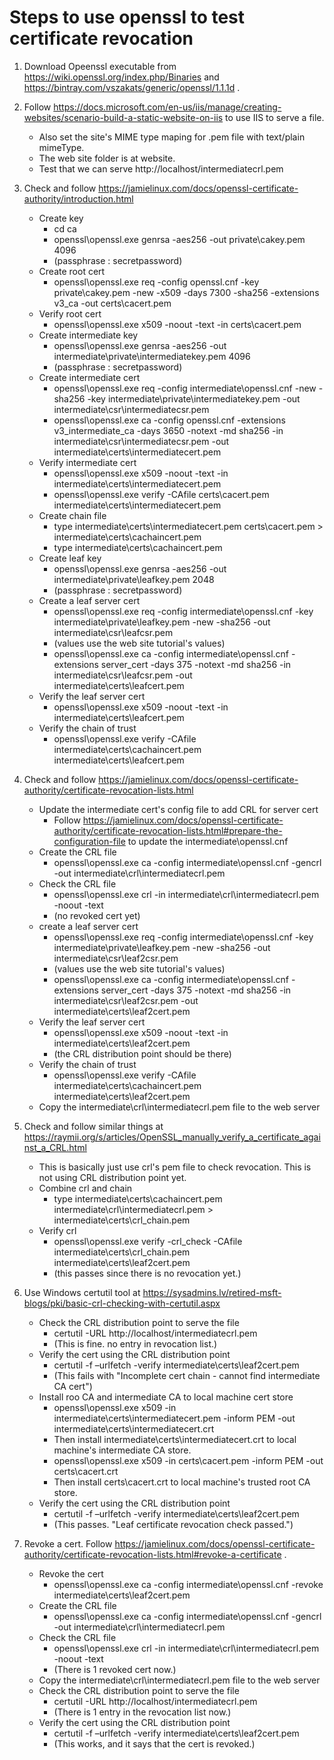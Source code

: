 # Steps to use openssl to test certificate revocation

1. Download Opeenssl executable from https://wiki.openssl.org/index.php/Binaries and https://bintray.com/vszakats/generic/openssl/1.1.1d .

2. Follow https://docs.microsoft.com/en-us/iis/manage/creating-websites/scenario-build-a-static-website-on-iis to use IIS to serve a file.
   - Also set the site's MIME type maping for .pem file with text/plain mimeType.
   - The web site folder is at website.
   - Test that we can serve http://localhost/intermediatecrl.pem

3. Check and follow https://jamielinux.com/docs/openssl-certificate-authority/introduction.html
   - Create key
      - cd ca
      - openssl\openssl.exe genrsa -aes256 -out private\cakey.pem 4096
      - (passphrase : secretpassword)
   - Create root cert
      - openssl\openssl.exe req -config openssl.cnf -key private\cakey.pem -new -x509 -days 7300 -sha256 -extensions v3_ca -out certs\cacert.pem
   - Verify root cert
      - openssl\openssl.exe x509 -noout -text -in certs\cacert.pem
   - Create intermediate key
      - openssl\openssl.exe genrsa -aes256 -out intermediate\private\intermediatekey.pem 4096
      - (passphrase : secretpassword)
   - Create intermediate cert
      - openssl\openssl.exe req -config intermediate\openssl.cnf -new -sha256 -key intermediate\private\intermediatekey.pem -out intermediate\csr\intermediatecsr.pem
      - openssl\openssl.exe ca -config openssl.cnf -extensions v3_intermediate_ca -days 3650 -notext -md sha256 -in intermediate\csr\intermediatecsr.pem -out intermediate\certs\intermediatecert.pem
   - Verify intermediate cert
      - openssl\openssl.exe x509 -noout -text -in intermediate\certs\intermediatecert.pem
      - openssl\openssl.exe verify -CAfile certs\cacert.pem intermediate\certs\intermediatecert.pem
   - Create chain file
      - type intermediate\certs\intermediatecert.pem certs\cacert.pem > intermediate\certs\cachaincert.pem
      - type intermediate\certs\cachaincert.pem
   - Create leaf key
      - openssl\openssl.exe genrsa -aes256 -out intermediate\private\leafkey.pem 2048
      - (passphrase : secretpassword)
   - Create a leaf server cert 
      - openssl\openssl.exe req -config intermediate\openssl.cnf -key intermediate\private\leafkey.pem -new -sha256 -out intermediate\csr\leafcsr.pem
      - (values use the web site tutorial's values)
      - openssl\openssl.exe ca -config intermediate\openssl.cnf -extensions server_cert -days 375 -notext -md sha256 -in intermediate\csr\leafcsr.pem -out intermediate\certs\leafcert.pem
   - Verify the leaf server cert
      - openssl\openssl.exe x509 -noout -text -in intermediate\certs\leafcert.pem
   - Verify the chain of trust
      - openssl\openssl.exe verify -CAfile intermediate\certs\cachaincert.pem intermediate\certs\leafcert.pem

4. Check and follow https://jamielinux.com/docs/openssl-certificate-authority/certificate-revocation-lists.html
   - Update the intermediate cert's config file to add CRL for server cert
      - Follow https://jamielinux.com/docs/openssl-certificate-authority/certificate-revocation-lists.html#prepare-the-configuration-file to update the intermediate\openssl.cnf   
   - Create the CRL file
      - openssl\openssl.exe ca -config intermediate\openssl.cnf -gencrl -out intermediate\crl\intermediatecrl.pem
   - Check the CRL file
      - openssl\openssl.exe crl -in intermediate\crl\intermediatecrl.pem -noout -text
      - (no revoked cert yet)
   - create a leaf server cert 
      - openssl\openssl.exe req -config intermediate\openssl.cnf -key intermediate\private\leafkey.pem -new -sha256 -out intermediate\csr\leaf2csr.pem
      - (values use the web site tutorial's values)
      - openssl\openssl.exe ca -config intermediate\openssl.cnf -extensions server_cert -days 375 -notext -md sha256 -in intermediate\csr\leaf2csr.pem -out intermediate\certs\leaf2cert.pem
   - Verify the leaf server cert
      - openssl\openssl.exe x509 -noout -text -in intermediate\certs\leaf2cert.pem
      - (the CRL distribution point should be there)
   - Verify the chain of trust
      - openssl\openssl.exe verify -CAfile intermediate\certs\cachaincert.pem intermediate\certs\leaf2cert.pem
   - Copy the intermediate\crl\intermediatecrl.pem file to the web server

5. Check and follow similar things at https://raymii.org/s/articles/OpenSSL_manually_verify_a_certificate_against_a_CRL.html
   - This is basically just use crl's pem file to check revocation. This is not using CRL distribution point yet.
   - Combine crl and chain
      - type intermediate\certs\cachaincert.pem intermediate\crl\intermediatecrl.pem > intermediate\certs\crl_chain.pem 
   - Verify crl
      - openssl\openssl.exe verify -crl_check -CAfile intermediate\certs\crl_chain.pem intermediate\certs\leaf2cert.pem 
      - (this passes since there is no revocation yet.)

6. Use Windows certutil tool at https://sysadmins.lv/retired-msft-blogs/pki/basic-crl-checking-with-certutil.aspx
   - Check the CRL distribution point to serve the file
      - certutil -URL http://localhost/intermediatecrl.pem
      - (This is fine. no entry in revocation list.)
   - Verify the cert using the CRL distribution point
      - certutil -f –urlfetch -verify intermediate\certs\leaf2cert.pem
      - (This fails with "Incomplete cert chain - cannot find intermediate CA cert")
   - Install roo CA and intermediate CA to local machine cert store 
      - openssl\openssl.exe x509 -in intermediate\certs\intermediatecert.pem -inform PEM -out intermediate\certs\intermediatecert.crt
      - Then install intermediate\certs\intermediatecert.crt to local machine's intermediate CA store.
      - openssl\openssl.exe x509 -in certs\cacert.pem -inform PEM -out certs\cacert.crt
      - Then install certs\cacert.crt to local machine's trusted root CA store.
   - Verify the cert using the CRL distribution point
      - certutil -f –urlfetch -verify intermediate\certs\leaf2cert.pem
      - (This passes. "Leaf certificate revocation check passed.")

7. Revoke a cert. Follow https://jamielinux.com/docs/openssl-certificate-authority/certificate-revocation-lists.html#revoke-a-certificate .
   - Revoke the cert
      - openssl\openssl.exe ca -config intermediate\openssl.cnf -revoke intermediate\certs\leaf2cert.pem
   - Create the CRL file
      - openssl\openssl.exe ca -config intermediate\openssl.cnf -gencrl -out intermediate\crl\intermediatecrl.pem
   - Check the CRL file
      - openssl\openssl.exe crl -in intermediate\crl\intermediatecrl.pem -noout -text
      - (There is 1 revoked cert now.)
   - Copy the intermediate\crl\intermediatecrl.pem file to the web server
   - Check the CRL distribution point to serve the file
      - certutil -URL http://localhost/intermediatecrl.pem
      - (There is 1 entry in the revocation list now.)
   - Verify the cert using the CRL distribution point
      - certutil -f –urlfetch -verify intermediate\certs\leaf2cert.pem
      - (This works, and it says that the cert is revoked.)

